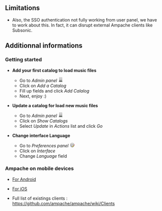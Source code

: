## Limitations

* Also, the SSO authentication not fully working from user panel, we have to work about this. In fact, it can disrupt external Ampache clients like Subsonic.

## Additionnal informations

### Getting started

 * **Add your first catalog to load music files**
   * Go to *Admin panel* ![](https://raw.githubusercontent.com/ampache/ampache/develop/themes/reborn/images/icons/icon_admin.png)
   * Click on *Add a Catalog*
   * Fill up fields and click *Add Calalog*
   * Next, enjoy :)

 * **Update a catalog for load new music files**
   * Go to *Admin panel* ![](https://raw.githubusercontent.com/ampache/ampache/develop/themes/reborn/images/icons/icon_admin.png)
   * Click on *Show Catalogs*
   * Select *Update* in *Actions* list and click *Go*

 * **Change interface Language**
   * Go to *Preferences panel* ![](https://raw.githubusercontent.com/ampache/ampache/develop/themes/reborn/images/icons/icon_edit.png)
   * Click on *Interface*
   * Change *Language* field

### Ampache on mobile devices

 * [For Android](https://play.google.com/store/apps/details?id=com.antoniotari.reactiveampacheapp)
 * [For iOS](http://iampache.com/)

 * Full list of existings clients : https://github.com/ampache/ampache/wiki/Clients
